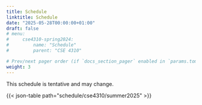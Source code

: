 ```yaml
---
title: Schedule
linktitle: Schedule
date: "2025-05-28T00:00:00+01:00"
draft: false
# menu:
#     cse4310-spring2024:
#         name: "Schedule"
#         parent: "CSE 4310"

# Prev/next pager order (if `docs_section_pager` enabled in `params.toml`)
weight: 3
---
```


This schedule is tentative and may change.

{{< json-table path="schedule/cse4310/summer2025" >}}